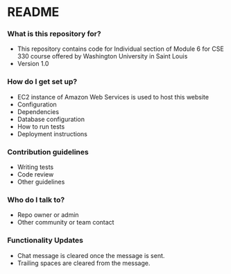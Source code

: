 # README #


### What is this repository for? ###

* This repository contains code for Individual section of Module 6 for CSE 330 course offered by Washington University in Saint Louis
* Version 1.0

### How do I get set up? ###

* EC2 instance of Amazon Web Services is used to host this website 
* Configuration
* Dependencies
* Database configuration
* How to run tests
* Deployment instructions

### Contribution guidelines ###

* Writing tests
* Code review
* Other guidelines

### Who do I talk to? ###

* Repo owner or admin
* Other community or team contact


### Functionality Updates

* Chat message is cleared once the message is sent.
* Trailing spaces are cleared from the message.